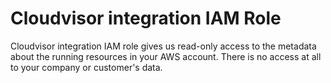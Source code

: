 # Cloudvisor integration IAM Role

Cloudvisor integration IAM role gives us read-only access to the metadata about the running resources in your AWS account. There is no access at all to your company or customer's data.
